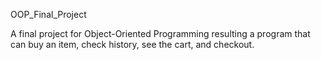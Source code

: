 OOP_Final_Project 

A final project for Object-Oriented Programming resulting a program that can buy an item, check history, see the cart, and checkout.
